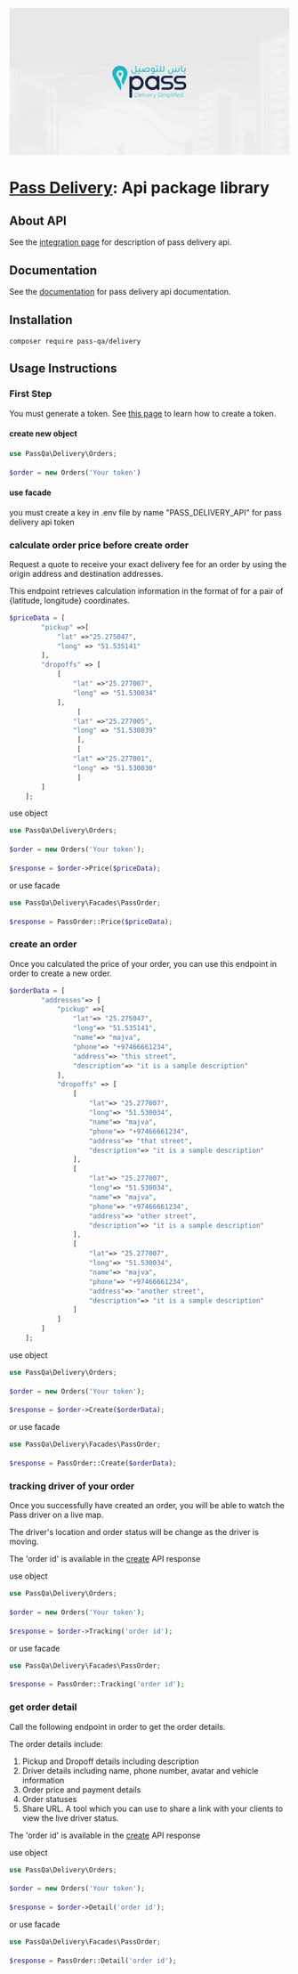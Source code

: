 <p align="center"><img src="./socialcard.jpg" alt="Social Card of Pass Delivery API"></p>

# <a href="https://www.pass.qa/" target="_blank">Pass Delivery</a>: Api package library


## About API

See the <a href="https://www.pass.qa/integration" target="_blank">integration page</a> for description of pass delivery api.


## Documentation

See the <a href="https://passdelivery.readme.io/" target="_blank">documentation</a> for pass delivery api documentation.


## Installation

```console
composer require pass-qa/delivery
```


## Usage Instructions

### First Step

You must generate a token. See [this page](https://passdelivery.readme.io/reference/get-api-token-1) to learn how to create a token.

#### create new object

```php
use PassQa\Delivery\Orders;

$order = new Orders('Your token')
```

#### use facade

you must create a key in .env file by name "PASS_DELIVERY_API" for pass delivery api token

### calculate order price before create order

Request a quote to receive your exact delivery fee for an order by using the origin address and destination addresses.

This endpoint retrieves calculation information in the format of for a pair of {latitude, longitude} coordinates.

```php
$priceData = [
        "pickup" =>[
            "lat" =>"25.275047",
            "long" => "51.535141"
        ],
        "dropoffs" => [
            [
                "lat" =>"25.277007", 
                "long" => "51.530034"
            ],
                 [
                "lat" =>"25.277005", 
                "long" => "51.530039"
                 ],
                 [
                "lat" =>"25.277001", 
                "long" => "51.530030"
                 ]
        ]
    ];
```

use object

```php
use PassQa\Delivery\Orders;

$order = new Orders('Your token');

$response = $order->Price($priceData);
```

or use facade

```php
use PassQa\Delivery\Facades\PassOrder;

$response = PassOrder::Price($priceData);
```

### create an order

Once you calculated the price of your order, you can use this endpoint in order to create a new order.

```php
$orderData = [
        "addresses"=> [
            "pickup" =>[
                "lat"=> "25.275047",
                "long"=> "51.535141",
                "name"=> "majva",
                "phone"=> "+97466661234",
                "address"=> "this street",
                "description"=> "it is a sample description"
            ],
            "dropoffs" => [
                [
                    "lat"=> "25.277007",
                    "long"=> "51.530034",
                    "name"=> "majva",
                    "phone"=> "+97466661234",
                    "address"=> "that street",
                    "description"=> "it is a sample description"
                ],
                [
                    "lat"=> "25.277007",
                    "long"=> "51.530034",
                    "name"=> "majva",
                    "phone"=> "+97466661234",
                    "address"=> "other street",
                    "description"=> "it is a sample description"
                ],
                [
                    "lat"=> "25.277007",
                    "long"=> "51.530034",
                    "name"=> "majva",
                    "phone"=> "+97466661234",
                    "address"=> "another street",
                    "description"=> "it is a sample description"
                ]
            ]
        ]
    ];
```

use object

```php
use PassQa\Delivery\Orders;

$order = new Orders('Your token');

$response = $order->Create($orderData);
```

or use facade

```php
use PassQa\Delivery\Facades\PassOrder;

$response = PassOrder::Create($orderData);
```

### tracking driver of your order

Once you successfully have created an order, you will be able to watch the Pass driver on a live map.

The driver's location and order status will be change as the driver is moving.

The 'order id' is available in the [create](#create-an-order) API response

use object

```php
use PassQa\Delivery\Orders;

$order = new Orders('Your token');

$response = $order->Tracking('order id');
```

or use facade

```php
use PassQa\Delivery\Facades\PassOrder;

$response = PassOrder::Tracking('order id');
```

### get order detail

Call the following endpoint in order to get the order details.

The order details include:
<ol>
<li>Pickup and Dropoff details including description</li>

<li>Driver details including name, phone number, avatar and vehicle information</li>

<li>Order price and payment details</li>

<li>Order statuses</li>

<li>Share URL. A tool which you can use to share a link with your clients to view the live driver status.</li>
</ol>

The 'order id' is available in the [create](#create-an-order) API response

use object

```php
use PassQa\Delivery\Orders;

$order = new Orders('Your token');

$response = $order->Detail('order id');
```

or use facade

```php
use PassQa\Delivery\Facades\PassOrder;

$response = PassOrder::Detail('order id');
```